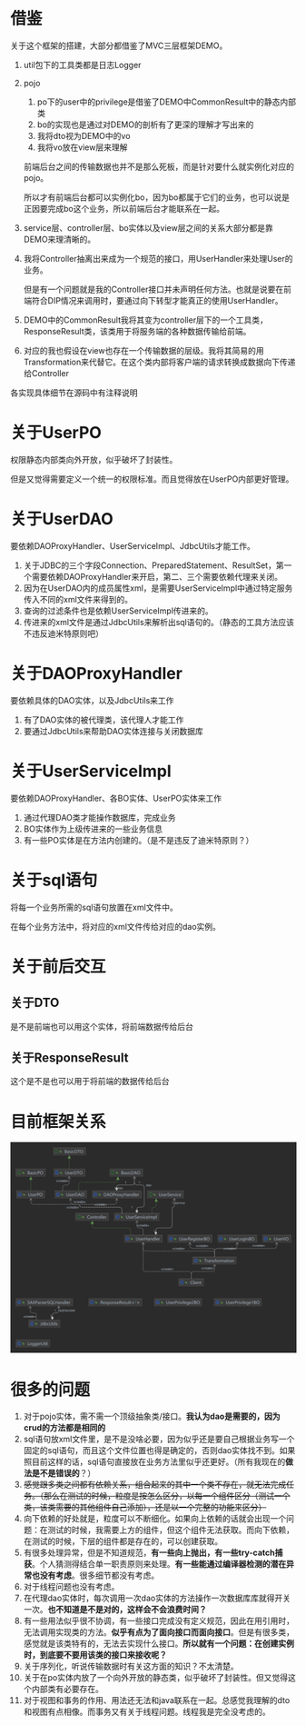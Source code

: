 # 借鉴

关于这个框架的搭建，大部分都借鉴了MVC三层框架DEMO。

1. util包下的工具类都是日志Logger

2. pojo

    1. po下的user中的privilege是借鉴了DEMO中CommonResult中的静态内部类
    2. bo的实现也是通过对DEMO的剖析有了更深的理解才写出来的
    3. 我将dto视为DEMO中的vo
    4. 我将vo放在view层来理解

    前端后台之间的传输数据也并不是那么死板，而是针对要什么就实例化对应的pojo。

    所以才有前端后台都可以实例化bo，因为bo都属于它们的业务，也可以说是正因要完成bo这个业务，所以前端后台才能联系在一起。

3. service层、controller层、bo实体以及view层之间的关系大部分都是靠DEMO来理清晰的。

4. 我将Controller抽离出来成为一个规范的接口，用UserHandler来处理User的业务。

    但是有一个问题就是我的Controller接口并未声明任何方法。也就是说要在前端符合DIP情况来调用时，要通过向下转型才能真正的使用UserHandler。

5. DEMO中的CommonResult我将其变为controller层下的一个工具类，ResponseResult类，该类用于将服务端的各种数据传输给前端。

6. 对应的我也假设在view也存在一个传输数据的层级。我将其简易的用Transformation来代替它。在这个类内部将客户端的请求转换成数据向下传递给Controller

各实现具体细节在源码中有注释说明





# 关于UserPO

权限静态内部类向外开放，似乎破坏了封装性。

但是又觉得需要定义一个统一的权限标准。而且觉得放在UserPO内部更好管理。

# 关于UserDAO

要依赖DAOProxyHandler、UserServiceImpl、JdbcUtils才能工作。

1. 关于JDBC的三个字段Connection、PreparedStatement、ResultSet，第一个需要依赖DAOProxyHandler来开启，第二、三个需要依赖代理来关闭。
2. 因为在UserDAO内的成员属性xml，是需要UserServiceImpl中通过特定服务传入不同的xml文件来得到的。
3. 查询的过滤条件也是依赖UserServiceImpl传进来的。
4. 传进来的xml文件是通过JdbcUtils来解析出sql语句的。（静态的工具方法应该不违反迪米特原则吧）

# 关于DAOProxyHandler

要依赖具体的DAO实体，以及JdbcUtils来工作

1. 有了DAO实体的被代理类，该代理人才能工作
2. 要通过JdbcUtils来帮助DAO实体连接与关闭数据库



# 关于UserServiceImpl

要依赖DAOProxyHandler、各BO实体、UserPO实体来工作

1. 通过代理DAO类才能操作数据库，完成业务
2. BO实体作为上级传进来的一些业务信息
3. 有一些PO实体是在方法内创建的。（是不是违反了迪米特原则？）



# 关于sql语句

将每一个业务所需的sql语句放置在xml文件中。

在每个业务方法中，将对应的xml文件传给对应的dao实例。

# 关于前后交互

## 关于DTO

是不是前端也可以用这个实体，将前端数据传给后台

## 关于ResponseResult

这个是不是也可以用于将前端的数据传给后台





# 目前框架关系



![](./com.png)



# 很多的问题

1. 对于pojo实体，需不需一个顶级抽象类/接口。**我认为dao是需要的，因为crud的方法都是相同的**
2. sql语句放xml文件里，是不是没啥必要，因为似乎还是要自己根据业务写一个固定的sql语句，而且这个文件位置也得是确定的，否则dao实体找不到。如果照目前这样的话，sql语句直接放在业务方法里似乎还更好。（所有我现在的**做法是不是错误的**？）
3. ~~感觉跟多类之间都有依赖关系，组合起来的其中一个类不存在，就无法完成任务。（那么在测试的时候，粒度是按怎么区分，以每一个组件区分（测试一个类，该类需要的其他组件自己添加），还是以一个完整的功能来区分）~~
4. 向下依赖的好处就是，粒度可以不断细化。如果向上依赖的话就会出现一个问题：在测试的时候，我需要上方的组件，但这个组件无法获取。而向下依赖，在测试的时候，下层的组件都是存在的，可以创建获取。
5. 有很多处理异常，但是不知道规范，**有一些向上抛出，有一些try-catch捕获**。个人猜测得结合单一职责原则来处理。**有一些能通过编译器检测的潜在异常也没有考虑**。很多细节都没有考虑。
6. 对于线程问题也没有考虑。
7. 在代理dao实体时，每次调用一次dao实体的方法操作一次数据库库就得开关一次。**也不知道是不是对的，这样会不会浪费时间？**
8. 有一些用法似乎很不协调，有一些接口完成没有定义规范，因此在用引用时，无法调用实现类的方法。**似乎有点为了面向接口而面向接口**。但是有很多类，感觉就是该类特有的，无法去实现什么接口。**所以就有一个问题：在创建实例时，到底要不要用该类的接口来接收呢？**
9. 关于序列化，听说传输数据时有关这方面的知识？不太清楚。
10. 关于在po实体内放了一个向外开放的静态类，似乎破坏了封装性。但又觉得这个内部类有必要存在。
11. 对于视图和事务的作用、用法还无法和java联系在一起。总感觉我理解的dto和视图有点相像。而事务又有关于线程问题。线程我是完全没考虑的。